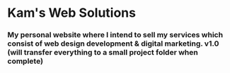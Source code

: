 <h1>Kam's Web Solutions</h1>
<h3>My personal website where I intend to sell my services which consist of web design development & digital marketing. v1.0 (will transfer everything to a small project folder when complete)</h3>
